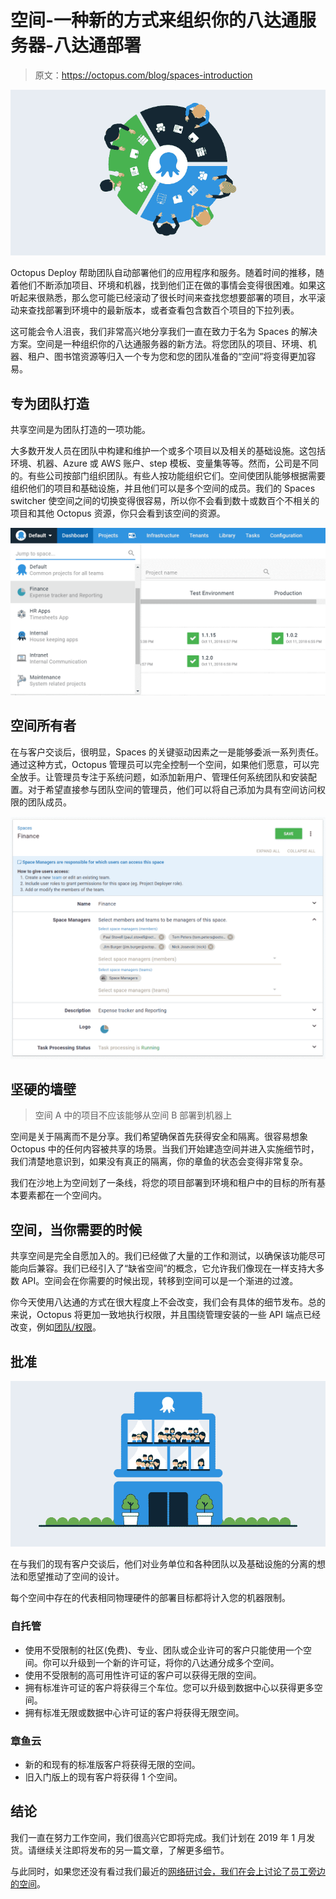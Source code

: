 # 空间-一种新的方式来组织你的八达通服务器-八达通部署

> 原文：<https://octopus.com/blog/spaces-introduction>

[![Teams using Octopus Spaces illustration](img/143c89fd788a44ed02a37a901d45da80.png)](#)

Octopus Deploy 帮助团队自动部署他们的应用程序和服务。随着时间的推移，随着他们不断添加项目、环境和机器，找到他们正在做的事情会变得很困难。如果这听起来很熟悉，那么您可能已经滚动了很长时间来查找您想要部署的项目，水平滚动来查找部署到环境中的最新版本，或者查看包含数百个项目的下拉列表。

这可能会令人沮丧，我们非常高兴地分享我们一直在致力于名为 Spaces 的解决方案。空间是一种组织你的八达通服务器的新方法。将您团队的项目、环境、机器、租户、图书馆资源等归入一个专为您和您的团队准备的“空间”将变得更加容易。

## 专为团队打造

共享空间是为团队打造的一项功能。

大多数开发人员在团队中构建和维护一个或多个项目以及相关的基础设施。这包括环境、机器、Azure 或 AWS 账户、step 模板、变量集等等。然而，公司是不同的。有些公司按部门组织团队。有些人按功能组织它们。空间使团队能够根据需要组织他们的项目和基础设施，并且他们可以是多个空间的成员。我们的 Spaces switcher 使空间之间的切换变得很容易，所以你不会看到数十或数百个不相关的项目和其他 Octopus 资源，你只会看到该空间的资源。

[![switcher user interface](img/cbd259316be1b6ad1ea836f4817e6f09.png)](#)

## 空间所有者

在与客户交谈后，很明显，Spaces 的关键驱动因素之一是能够委派一系列责任。通过这种方式，Octopus 管理员可以完全控制一个空间，如果他们愿意，可以完全放手。让管理员专注于系统问题，如添加新用户、管理任何系统团队和安装配置。对于希望直接参与团队空间的管理员，他们可以将自己添加为具有空间访问权限的团队成员。

[![spaces configuration user interface](img/64854a64811b4f823be23c35a4a239e7.png)](#)

## 坚硬的墙壁

> 空间 A 中的项目不应该能够从空间 B 部署到机器上

空间是关于隔离而不是分享。我们希望确保首先获得安全和隔离。很容易想象 Octopus 中的任何内容被共享的场景。当我们开始建造空间并进入实施细节时，我们清楚地意识到，如果没有真正的隔离，你的章鱼的状态会变得非常复杂。

我们在沙地上为空间划了一条线，将您的项目部署到环境和租户中的目标的所有基本要素都在一个空间内。

## 空间，当你需要的时候

共享空间是完全自愿加入的。我们已经做了大量的工作和测试，以确保该功能尽可能向后兼容。我们已经引入了“缺省空间”的概念，它允许我们像现在一样支持大多数 API。空间会在你需要的时候出现，转移到空间可以是一个渐进的过渡。

你今天使用八达通的方式在很大程度上不会改变，我们会有具体的细节发布。总的来说，Octopus 将更加一致地执行权限，并且围绕管理安装的一些 API 端点已经改变，例如[团队/权限](/blog/team-configuration-improvements)。

## 批准

[![Licensing](img/9247d320af638679ada51c8b4c9196ac.png)](#)

在与我们的现有客户交谈后，他们对业务单位和各种团队以及基础设施的分离的想法和愿望推动了空间的设计。

每个空间中存在的代表相同物理硬件的部署目标都将计入您的机器限制。

### 自托管

*   使用不受限制的社区(免费)、专业、团队或企业许可的客户只能使用一个空间。你可以升级到一个新的许可证，将你的八达通分成多个空间。
*   使用不受限制的高可用性许可证的客户可以获得无限的空间。
*   拥有标准许可证的客户将获得三个车位。您可以升级到数据中心以获得更多空间。
*   拥有标准无限或数据中心许可证的客户将获得无限空间。

### 章鱼云

*   新的和现有的标准版客户将获得无限的空间。
*   旧入门版上的现有客户将获得 1 个空间。

## 结论

我们一直在努力工作空间，我们很高兴它即将完成。我们计划在 2019 年 1 月发货。请继续关注即将发布的另一篇文章，了解更多细节。

与此同时，如果您还没有看过我们最近的[网络研讨会，我们在会上讨论了员工旁边的空间](https://hello.octopus.com/webinar-spaces-workers/on-demand)。
